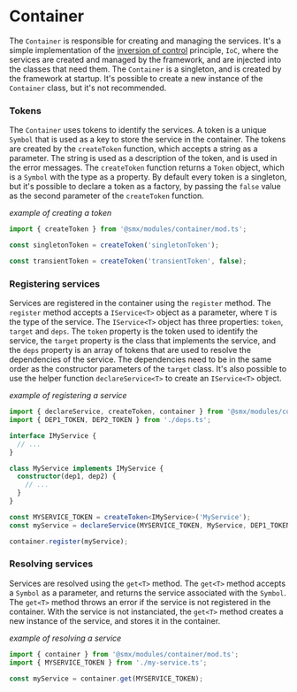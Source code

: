 
# Container

The `Container` is responsible for creating and managing the services. It's a simple implementation of the [inversion of control](https://en.wikipedia.org/wiki/Inversion_of_control) principle, `IoC`, where the services are created and managed by the framework, and are injected into the classes that need them. The `Container` is a singleton, and is created by the framework at startup. It's possible to create a new instance of the `Container` class, but it's not recommended.

### Tokens

The `Container` uses tokens to identify the services. A token is a unique `Symbol` that is used as a key to store the service in the container. The tokens are created by the `createToken` function, which accepts a string as a parameter. The string is used as a description of the token, and is used in the error messages. The `createToken` function returns a `Token` object, which is a `Symbol` with the type as a property. By default every token is a singleton, but it's possible to declare a token as a factory, by passing the `false` value as the second parameter of the `createToken` function.

*example of creating a token*
```typescript
import { createToken } from '@smx/modules/container/mod.ts';

const singletonToken = createToken('singletonToken');

const transientToken = createToken('transientToken', false);
```

### Registering services

Services are registered in the container using the `register` method. The `register` method accepts a `IService<T>` object as a parameter, where `T` is the type of the service. The `IService<T>` object has three properties: `token`, `target` and `deps`. The `token` property is the token used to identify the service, the `target` property is the class that implements the service, and the `deps` property is an array of tokens that are used to resolve the dependencies of the service. The dependencies need to be in the same order as the constructor parameters of the `target` class. It's also possible to use the helper function `declareService<T>` to create an `IService<T>` object.

*example of registering a service*
```typescript
import { declareService, createToken, container } from '@smx/modules/container/mod.ts';
import { DEP1_TOKEN, DEP2_TOKEN } from './deps.ts';

interface IMyService {
  // ...
}

class MyService implements IMyService {
  constructor(dep1, dep2) {
    // ...
  }
}

const MYSERVICE_TOKEN = createToken<IMyService>('MyService');
const myService = declareService(MYSERVICE_TOKEN, MyService, DEP1_TOKEN, DEP2_TOKEN);

container.register(myService);
```

### Resolving services

Services are resolved using the `get<T>` method. The `get<T>` method accepts a `Symbol` as a parameter, and returns the service associated with the `Symbol`. The `get<T>` method throws an error if the service is not registered in the container. With the service is not instanciated, the `get<T>` method creates a new instance of the service, and stores it in the container.

*example of resolving a service*
```typescript
import { container } from '@smx/modules/container/mod.ts';
import { MYSERVICE_TOKEN } from './my-service.ts';

const myService = container.get(MYSERVICE_TOKEN);
```

